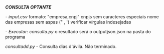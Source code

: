 **_CONSULTA OPTANTE_**



_- input.csv_
    formato: "empresa,cnpj"
    cnpjs sem caracteres especiais
    nome das empresas sem aspas (" , ')
    verificar vírgulas indesejadas

_- Executar: consulta.py_
    o resultado será o outputjson.json na pasta do programa



_consultadd.py_ - Consulta dias d'ávila. Não terminado.